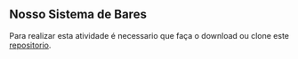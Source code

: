 ## Nosso Sistema de Bares

Para realizar esta atividade é necessario que faça o download ou clone este [repositorio](https://github.com/zup-academy/nosso-sistema-de-bar). 
